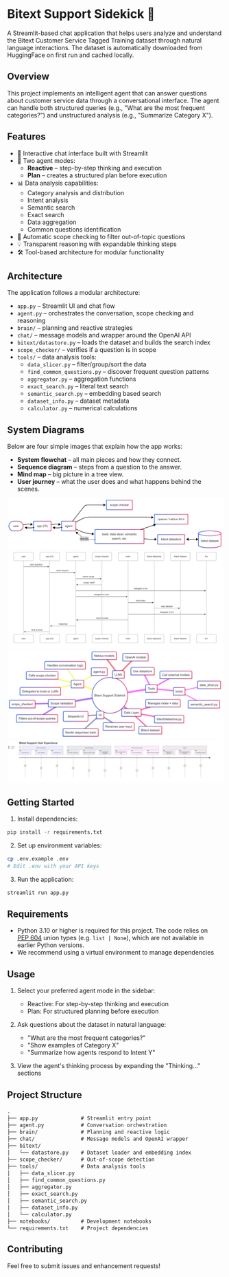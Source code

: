 # Bitext Support Sidekick 🤖

A Streamlit-based chat application that helps users analyze and understand the Bitext Customer Service Tagged Training dataset through natural language interactions. The dataset is automatically downloaded from HuggingFace on first run and cached locally.

## Overview

This project implements an intelligent agent that can answer questions about customer service data through a conversational interface. The agent can handle both structured queries (e.g., "What are the most frequent categories?") and unstructured analysis (e.g., "Summarize Category X").

## Features

- 🤖 Interactive chat interface built with Streamlit
- 🔄 Two agent modes:
  - **Reactive** – step-by-step thinking and execution
  - **Plan** – creates a structured plan before execution
- 📊 Data analysis capabilities:
  - Category analysis and distribution
  - Intent analysis
  - Semantic search
  - Exact search
  - Data aggregation
  - Common questions identification
- 🚦 Automatic scope checking to filter out-of-topic questions
- 💡 Transparent reasoning with expandable thinking steps
- 🛠️ Tool-based architecture for modular functionality

## Architecture

The application follows a modular architecture:

- `app.py` – Streamlit UI and chat flow
- `agent.py` – orchestrates the conversation, scope checking and reasoning
- `brain/` – planning and reactive strategies
- `chat/` – message models and wrapper around the OpenAI API
- `bitext/datastore.py` – loads the dataset and builds the search index
- `scope_checker/` – verifies if a question is in scope
- `tools/` – data analysis tools:
  - `data_slicer.py` – filter/group/sort the data
  - `find_common_questions.py` – discover frequent question patterns
  - `aggregator.py` – aggregation functions
  - `exact_search.py` – literal text search
  - `semantic_search.py` – embedding based search
  - `dataset_info.py` – dataset metadata
  - `calculator.py` – numerical calculations

## System Diagrams

Below are four simple images that explain how the app works:

- **System flowchat** – all main pieces and how they connect.
- **Sequence diagram** – steps from a question to the answer.
- **Mind map** – big picture in a tree view.
- **User journey** – what the user does and what happens behind the scenes.

![](assets/1_system_flowchat.png)
![](assets/2_sequence_diagram.png)
![](assets/3_mindmap.png)
![](assets/4_user_journey.png)

## Getting Started

1. Install dependencies:
```bash
pip install -r requirements.txt
```

2. Set up environment variables:
```bash
cp .env.example .env
# Edit .env with your API keys
```

3. Run the application:
```bash
streamlit run app.py
```

## Requirements

- Python 3.10 or higher is required for this project. The code relies on
  [PEP&nbsp;604](https://peps.python.org/pep-0604/) union types (e.g. `list | None`),
  which are not available in earlier Python versions.
- We recommend using a virtual environment to manage dependencies

## Usage

1. Select your preferred agent mode in the sidebar:
   - Reactive: For step-by-step thinking and execution
   - Plan: For structured planning before execution

2. Ask questions about the dataset in natural language:
   - "What are the most frequent categories?"
   - "Show examples of Category X"
   - "Summarize how agents respond to Intent Y"

3. View the agent's thinking process by expanding the "Thinking..." sections

## Project Structure

```
.
├── app.py              # Streamlit entry point
├── agent.py            # Conversation orchestration
├── brain/              # Planning and reactive logic
├── chat/               # Message models and OpenAI wrapper
├── bitext/
│   └── datastore.py    # Dataset loader and embedding index
├── scope_checker/      # Out-of-scope detection
├── tools/              # Data analysis tools
│   ├── data_slicer.py
│   ├── find_common_questions.py
│   ├── aggregator.py
│   ├── exact_search.py
│   ├── semantic_search.py
│   ├── dataset_info.py
│   └── calculator.py
├── notebooks/          # Development notebooks
└── requirements.txt    # Project dependencies
```

## Contributing

Feel free to submit issues and enhancement requests! 
